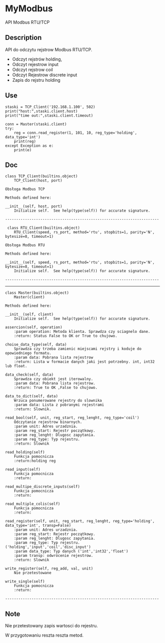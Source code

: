 # MyModbus
API Modbus RTU/TCP

## Description

API do odczytu rejstrow Modbus RTU/TCP.

* Odczyt rejstrów holding,
* Odczyt rejestrow input
* Odczyt rejstrow coil
* Odczyt Rejestrow discrete input
* Zapis do rejstru holding

## Use

    staski = TCP_Client('192.168.1.100', 502)
    print("host:",staski.client.host)
    print("time out:",staski.client.timeout)

    conn = Master(staski.client)
    try:
        reg = conn.read_register(1, 101, 10, reg_type='holding', data_type='int')
        print(reg)
    except Exception as e:
        print(e)

## Doc

    class TCP_Client(builtins.object)
        TCP_Client(host, port)
    
    Obsłoga Modbus TCP
    
    Methods defined here:
    
    __init__(self, host, port)
        Initialize self.  See help(type(self)) for accurate signature.
    
    ----------------------------------------------------------------------
 
     class RTU_Client(builtins.object)
        RTU_Client(speed, rs_port, method='rtu', stopbits=1, parity='N', bytesize=8, timeout=1)
    
    Obsłoga Modbus RTU
    
    Methods defined here:
    
    __init__(self, speed, rs_port, method='rtu', stopbits=1, parity='N', bytesize=8, timeout=1)
        Initialize self.  See help(type(self)) for accurate signature.
    
    ----------------------------------------------------------------------

------------------------------------------------------------------------
    class Master(builtins.object)
        Master(client)
    
    Methods defined here:
    
    __init__(self, client)
        Initialize self.  See help(type(self)) for accurate signature.
    
    assercion(self, operation)
        :param operation: Metoda klienta. Sprawdza czy sciagnelo dane.
        :return: Status False to OK or True to chujowo.
    
    choise_data_type(self, data)
        Sprawdza czy trzeba zamienic miejscami rejstry i koduje do opowiedniego formatu.
        :param data: Pobrana lista rejestrow
        :return: Lista w formacie danych jaki jest potrzebny. int, int32 lub float.
    
    data_check(self, data)
        Sprawdza czy obiekt jest iterowalny.
        :param data: Pobrana lista rejestrow.
        :return: True to OK ,False to chujowo.
    
    data_to_dict(self, data)
        Wrzuca ponumerowane rejestry do slownika
        :param data: Lista z pobranymi rejestrami
        :return: Slownik.
    
    read_bool(self, unit, reg_start, reg_lenght, reg_type='coil')
        Odczytanie rejestrow binarnych.
        :param unit: Adres urzadznia.
        :param reg_start: Rejestr początkowy.
        :param reg_lenght: Dlugosc zapytania.
        :param reg_type: Typ rejestru.
        :return: Slownik
    
    read_holding(self)
        Funkcja pomocnicza
        :return:holding reg
    
    read_input(self)
        Funkcja pomocnicza
        :return:
    
    read_multipe_discrete_inputs(self)
        Funkcja pomocnicza
        :return:
    
    read_multiple_colis(self)
        Funkcja pomocnicza
        :return:
    
    read_register(self, unit, reg_start, reg_lenght, reg_type='holding', data_type='int', transp=False)
        :param unit: Adres urzadznia.
        :param reg_start: Rejestr początkowy.
        :param reg_lenght: Dlugosc zapytania.
        :param reg_type: Typ rejestru. ('holding','input','coil','disc_input')
        :param data_type: Typ danych ('int','int32','float')
        :param transp: odwrócenie rejestrow.
        :return: Slownik
    
    write_register(self, reg_add, val, unit)
        Nie przetestowane
    
    write_single(self)
        Funkcja pomocnicza
        :return:
    
    ----------------------------------------------------------------------


## Note

Nie przetestowany zapis wartosci do rejestru. 

W przygotowaniu reszta reszta metod. 